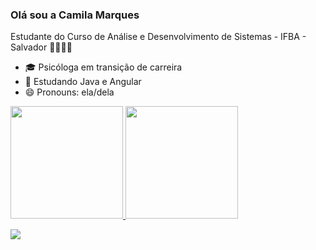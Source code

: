 ### Olá sou a Camila Marques

Estudante do Curso de Análise e Desenvolvimento de Sistemas - IFBA - Salvador 👩🏽‍💻💗
- 🎓 Psicóloga em transição de carreira
- 🌱 Estudando Java e Angular
- 😄 Pronouns: ela/dela


 <div>
   <a href="https://github.com/marquescami">
  <img height="180em" src="https://github-readme-stats.vercel.app/api?username=marquescami&show_icons=true&theme=dracula&include_all_commits=true&count_private=true"/>
  <img height="180em" src="https://github-readme-stats.vercel.app/api/top-langs/?username=marquescami&layout=compact&langs_count=16&theme=dracula"/>
 </div>

  <a href="https://www.linkedin.com/in/camila-marques-6963a127" target="_blank"><img src="https://img.shields.io/badge/-LinkedIn-%230077B5?style=for-the-badge&logo=linkedin&logoColor=white" target="_blank"></a> 
<div style="display: inline_block"><br>

